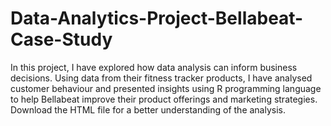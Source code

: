# Data-Analytics-Project-Bellabeat-Case-Study
In this project, I have explored how data analysis can inform business decisions. Using data from their fitness tracker products, I have analysed customer behaviour and presented insights using R programming language to help Bellabeat improve their product offerings and marketing strategies.
Download the HTML file for a better understanding of the analysis.
